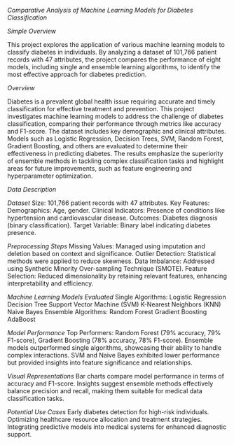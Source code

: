 *Comparative Analysis of Machine Learning Models for Diabetes Classification*

*Simple Overview*

This project explores the application of various machine learning models to classify diabetes in individuals. By analyzing a dataset of 101,766 patient records with 47 attributes, the project compares the performance of eight models, including single and ensemble learning algorithms, to identify the most effective approach for diabetes prediction.

*Overview*

Diabetes is a prevalent global health issue requiring accurate and timely classification for effective treatment and prevention. This project investigates machine learning models to address the challenge of diabetes classification, comparing their performance through metrics like accuracy and F1-score. The dataset includes key demographic and clinical attributes. Models such as Logistic Regression, Decision Trees, SVM, Random Forest, Gradient Boosting, and others are evaluated to determine their effectiveness in predicting diabetes. The results emphasize the superiority of ensemble methods in tackling complex classification tasks and highlight areas for future improvements, such as feature engineering and hyperparameter optimization.

*Data Description*

*Dataset*
Size: 101,766 patient records with 47 attributes.
Key Features:
Demographics: Age, gender.
Clinical Indicators: Presence of conditions like hypertension and cardiovascular disease.
Outcomes: Diabetes diagnosis (binary classification).
Target Variable: Binary label indicating diabetes presence.

*Preprocessing Steps*
Missing Values: Managed using imputation and deletion based on context and significance.
Outlier Detection: Statistical methods were applied to reduce skewness.
Data Imbalance: Addressed using Synthetic Minority Over-sampling Technique (SMOTE).
Feature Selection: Reduced dimensionality by retaining relevant features, enhancing interpretability and efficiency.

*Machine Learning Models Evaluated*
Single Algorithms:
Logistic Regression
Decision Tree
Support Vector Machine (SVM)
K-Nearest Neighbors (KNN)
Naive Bayes
Ensemble Algorithms:
Random Forest
Gradient Boosting
AdaBoost

*Model Performance*
Top Performers: Random Forest (79% accuracy, 79% F1-score), Gradient Boosting (78% accuracy, 78% F1-score).
Ensemble models outperformed single algorithms, showcasing their ability to handle complex interactions.
SVM and Naive Bayes exhibited lower performance but provided insights into feature significance and relationships.

*Visual Representations*
Bar charts compare model performance in terms of accuracy and F1-score.
Insights suggest ensemble methods effectively balance precision and recall, making them suitable for medical data classification tasks.

*Potential Use Cases*
Early diabetes detection for high-risk individuals.
Optimizing healthcare resource allocation and treatment strategies.
Integrating predictive models into medical systems for enhanced diagnostic support.
